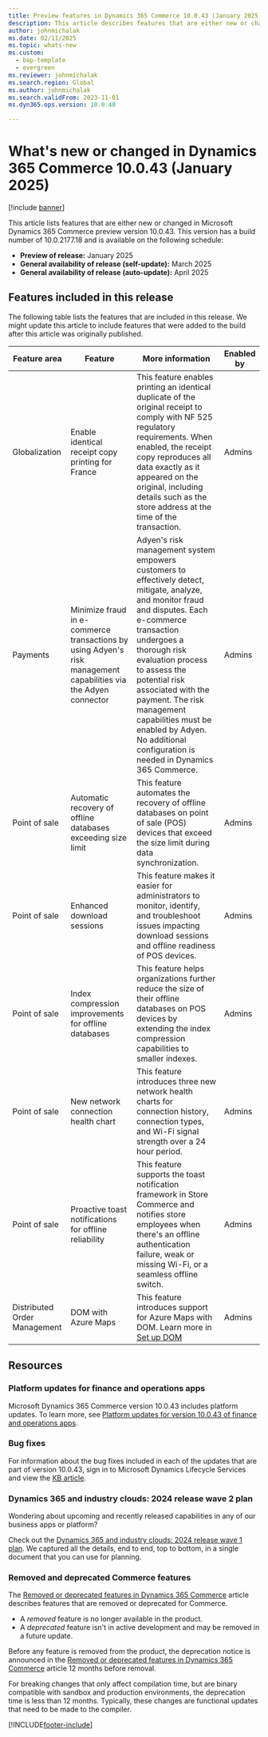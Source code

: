 ```yaml
---
title: Preview features in Dynamics 365 Commerce 10.0.43 (January 2025)
description: This article describes features that are either new or changed in Microsoft Dynamics 365 Commerce 10.0.43. 
author: johnmichalak
ms.date: 02/11/2025
ms.topic: whats-new
ms.custom: 
  - bap-template
  - evergreen
ms.reviewer: johnmichalak
ms.search.region: Global
ms.author: johnmichalak
ms.search.validFrom: 2023-11-01
ms.dyn365.ops.version: 10.0.40

---
```


# What's new or changed in Dynamics 365 Commerce 10.0.43 (January 2025)

[!include [banner](../includes/banner.md)]

This article lists features that are either new or changed in Microsoft Dynamics 365 Commerce preview version 10.0.43. This version has a build number of 10.0.2177.18 and is available on the following schedule:

- **Preview of release:** January 2025
- **General availability of release (self-update):** March 2025
- **General availability of release (auto-update):** April 2025

## Features included in this release

The following table lists the features that are included in this release. We might update this article to include features that were added to the build after this article was originally published.

| Feature area | Feature | More information | Enabled by |
|---|---|---|---|
| Globalization | Enable identical receipt copy printing for France | This feature enables printing an identical duplicate of the original receipt to comply with NF 525 regulatory requirements. When enabled, the receipt copy reproduces all data exactly as it appeared on the original, including details such as the store address at the time of the transaction. | Admins |
| Payments | Minimize fraud in e-commerce transactions by using Adyen's risk management capabilities via the Adyen connector | Adyen's risk management system empowers customers to effectively detect, mitigate, analyze, and monitor fraud and disputes. Each e-commerce transaction undergoes a thorough risk evaluation process to assess the potential risk associated with the payment. The risk management capabilities must be enabled by Adyen. No additional configuration is needed in Dynamics 365 Commerce. | Admins |
| Point of sale | Automatic recovery of offline databases exceeding size limit | This feature automates the recovery of offline databases on point of sale (POS) devices that exceed the size limit during data synchronization. | Admins |
| Point of sale | Enhanced download sessions | This feature makes it easier for administrators to monitor, identify, and troubleshoot issues impacting download sessions and offline readiness of POS devices. | Admins |
| Point of sale | Index compression improvements for offline databases | This feature helps organizations further reduce the size of their offline databases on POS devices by extending the index compression capabilities to smaller indexes. | Admins |
| Point of sale | New network connection health chart  | This feature introduces three new network health charts for connection history, connection types, and Wi-Fi signal strength over a 24 hour period. | Admins |
| Point of sale | Proactive toast notifications for offline reliability | This feature supports the toast notification framework in Store Commerce and notifies store employees when there's an offline authentication failure, weak or missing Wi-Fi, or a seamless offline switch. | Admins |
| Distributed Order Management | DOM with Azure Maps | This feature introduces support for Azure Maps with DOM. Learn more in [Set up DOM](../dom-set-up.md) | Admins |

## Resources

### Platform updates for finance and operations apps

Microsoft Dynamics 365 Commerce version 10.0.43 includes platform updates. To learn more, see [Platform updates for version 10.0.43 of finance and operations apps](../../fin-ops-core/fin-ops/get-started/whats-new-platform-updates-10-0-43.md). 
  
### Bug fixes

For information about the bug fixes included in each of the updates that are part of version 10.0.43, sign in to Microsoft Dynamics Lifecycle Services and view the [KB article](https://fix.lcs.dynamics.com/Issue/Details?bugId=985753).

### Dynamics 365 and industry clouds: 2024 release wave 2 plan

Wondering about upcoming and recently released capabilities in any of our business apps or platform?

Check out the [Dynamics 365 and industry clouds: 2024 release wave 1 plan](/dynamics365/release-plan/2024wave2/). We captured all the details, end to end, top to bottom, in a single document that you can use for planning.

### Removed and deprecated Commerce features

The [Removed or deprecated features in Dynamics 365 Commerce](removed-deprecated-features-commerce.md) article describes features that are removed or deprecated for Commerce.

- A *removed* feature is no longer available in the product.
- A *deprecated* feature isn't in active development and may be removed in a future update.

Before any feature is removed from the product, the deprecation notice is announced in the [Removed or deprecated features in Dynamics 365 Commerce](removed-deprecated-features-commerce.md) article 12 months before removal.

For breaking changes that only affect compilation time, but are binary compatible with sandbox and production environments, the deprecation time is less than 12 months. Typically, these changes are functional updates that need to be made to the compiler.

[!INCLUDE[footer-include](../../includes/footer-banner.md)]
